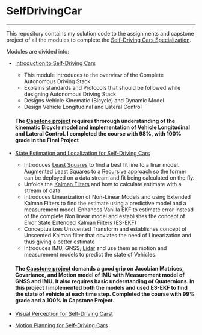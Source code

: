 # SelfDrivingCar
----
This repository contains my solution code to the assignments and capstone project of all the modules to complete the [Self-Driving Cars Specialization](https://www.coursera.org/specializations/self-driving-cars?).

Modules are divided into:


*   [Introduction to Self-Driving Cars](https://)
      *  This module introduces to the overview of the Complete Autonomous Driving Stack
      *  Explains standards and Protocols that should be followed while designing Autonomous Driving Stack
      * Designs Vehicle Kinematic (Bicycle) and Dynamic Model
      * Design Vehicle Longitudinal and Lateral Control
      
      #### The [Capstone project]() requires throrough understanding of the kinematic Bicycle model and implementation of Vehicle Longitudinal and Lateral Control. I completed the course with 98%, with 100% grade in the Final Project

*   [State Estimation and Localization for Self-Driving Cars](https://github.com/smit585/SelfDrivingCar/tree/master/Course%202%20State%20Estimation%20and%20Localization)
      * Introduces [Least Squares](https://github.com/smit585/SelfDrivingCar/blob/master/Course%202%20State%20Estimation%20and%20Localization/Week%201%20Least%20Squared%20Error/C2M1L1.ipynb) to find a best fit line to a linar model. Augmented Least Squares to a [Recursive approach](https://github.com/smit585/SelfDrivingCar/blob/master/Course%202%20State%20Estimation%20and%20Localization/Week%201%20Least%20Squared%20Error/C2M1L2.ipynb) so the former can be deployed on a data stream and fit being calculated on the fly.
      * Unfolds the [Kalman Filters](https://github.com/smit585/SelfDrivingCar/blob/master/Course%202%20State%20Estimation%20and%20Localization/Week%202%20Karman%20Filters/Extended%20Karman%20Filters%20Solution.ipynb) and how to calculate estimate with a stream of data
      * Introduces Linearization of Non-Linear Models and using Extended Kalman Filters to find the estimate using a predictive model and a measurement model. Enhances Vanilla EKF to estimate error instead of the complete Non linear model and establishes the concept of Error State Extended Kalman Filters (ES-EKF)
      * Conceptualizes Unscented Transform and establishes concept of Unscented Kalman filter that obviates the need of Linearization and thus giving a better estimate
      * Introduces IMU, GNSS, [Lidar](https://github.com/smit585/SelfDrivingCar/blob/master/Course%202%20State%20Estimation%20and%20Localization/Week%202%20Karman%20Filters/Estimation%20with%20Lidar.ipynb) and use them as motion and measurement models to predict the state of Vehicles.

      #### The [Capstone project](https://github.com/smit585/SelfDrivingCar/tree/master/Course%202%20State%20Estimation%20and%20Localization/Week%205%20Putting%20it%20All%20Together) demands a good grip on Jacobian Matrices, Covariance, and Motion model of IMU with Measurement model of GNSS and IMU. It also requires basic understanding of Quaternions. In this project I implemented both the models and used ES-EKF to find the state of vehicle at each time step. Completed the course with 99% grade and a 100% in Capstone Project. 


*   [Visual Perception for Self-Driving Carst](https://)
*   [Motion Planning for Self-Driving Cars](https://)

